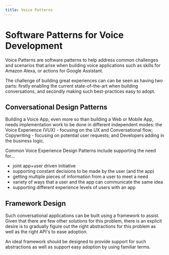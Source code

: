 ```yaml
---
title: Voice Patterns
---
```

# Software Patterns for Voice Development

Voice Patterns are software patterns to help address common challenges and scenarios that arise when building voice applications such as skills for Amazon Alexa, or actions for Google Assistant.

The challenge of building great experiences can can be seen as having two parts: firstly enabling the current state-of-the-art when building conversations, and secondly making such best-practices easy to adopt.

## Conversational Design Patterns

Building a Voice App, even more so than building a Web or Mobile App, needs implementation work to be done in different independent modes: the Voice Experience (VUX) - focusing on the UX and Conversational flow; Copywriting - focusing on potential user requests; and Developers adding in the business logic.

Common Voice Experience Design Patterns include supporting the need for...
- joint app+user driven initiative
- supporting constant decisions to be made by the user (and the app)
- getting multiple pieces of information from a user to meet a need
- variety of ways that a user and the app can communicate the same idea
- supporting different experience levels of users with an app

## Framework Design

Such conversational applications can be built using a framework to assist. Given that there are few other solutions for this problem, there is an explicit desire is to gradually figure out the right abstractions for this problem as well as the right API's to ease adoption.

An ideal framework should be designed to provide support for such abstractions as well as support easy adoption by using familiar terms.
